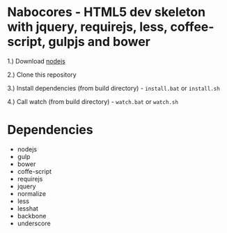 Nabocores - HTML5 dev skeleton with jquery, requirejs, less, coffee-script, gulpjs and bower
======================================================================================================

1.) Download [nodejs](http://nodejs.org/)

2.) Clone this repository

3.) Install dependencies (from build directory) - `install.bat` or `install.sh`

4.) Call watch (from build directory) - `watch.bat` or `watch.sh`

Dependencies
============
- nodejs
- gulp
- bower
- coffe-script
- requirejs
- jquery
- normalize
- less
- lesshat
- backbone
- underscore
